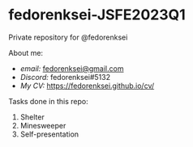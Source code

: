 # fedorenksei-JSFE2023Q1

Private repository for @fedorenksei

About me:

- _email:_ fedorenksei@gmail.com
- _Discord:_ fedorenksei#5132
- _My CV:_ https://fedorenksei.github.io/cv/

Tasks done in this repo:

1. Shelter
2. Minesweeper
3. Self-presentation
